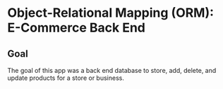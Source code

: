 # Object-Relational Mapping (ORM): E-Commerce Back End

## Goal

The goal of this app was a back end database to store, add, delete, and update products for a store or business.
